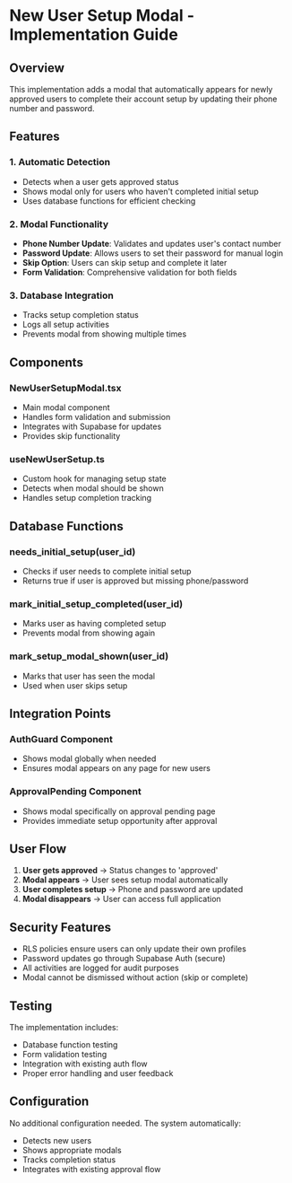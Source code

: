 # New User Setup Modal - Implementation Guide

## Overview

This implementation adds a modal that automatically appears for newly approved users to complete their account setup by updating their phone number and password.

## Features

### 1. Automatic Detection
- Detects when a user gets approved status
- Shows modal only for users who haven't completed initial setup
- Uses database functions for efficient checking

### 2. Modal Functionality
- **Phone Number Update**: Validates and updates user's contact number
- **Password Update**: Allows users to set their password for manual login
- **Skip Option**: Users can skip setup and complete it later
- **Form Validation**: Comprehensive validation for both fields

### 3. Database Integration
- Tracks setup completion status
- Logs all setup activities
- Prevents modal from showing multiple times

## Components

### NewUserSetupModal.tsx
- Main modal component
- Handles form validation and submission
- Integrates with Supabase for updates
- Provides skip functionality

### useNewUserSetup.ts
- Custom hook for managing setup state
- Detects when modal should be shown
- Handles setup completion tracking

## Database Functions

### needs_initial_setup(user_id)
- Checks if user needs to complete initial setup
- Returns true if user is approved but missing phone/password

### mark_initial_setup_completed(user_id)
- Marks user as having completed setup
- Prevents modal from showing again

### mark_setup_modal_shown(user_id)
- Marks that user has seen the modal
- Used when user skips setup

## Integration Points

### AuthGuard Component
- Shows modal globally when needed
- Ensures modal appears on any page for new users

### ApprovalPending Component
- Shows modal specifically on approval pending page
- Provides immediate setup opportunity after approval

## User Flow

1. **User gets approved** → Status changes to 'approved'
2. **Modal appears** → User sees setup modal automatically
3. **User completes setup** → Phone and password are updated
4. **Modal disappears** → User can access full application

## Security Features

- RLS policies ensure users can only update their own profiles
- Password updates go through Supabase Auth (secure)
- All activities are logged for audit purposes
- Modal cannot be dismissed without action (skip or complete)

## Testing

The implementation includes:
- Database function testing
- Form validation testing
- Integration with existing auth flow
- Proper error handling and user feedback

## Configuration

No additional configuration needed. The system automatically:
- Detects new users
- Shows appropriate modals
- Tracks completion status
- Integrates with existing approval flow
